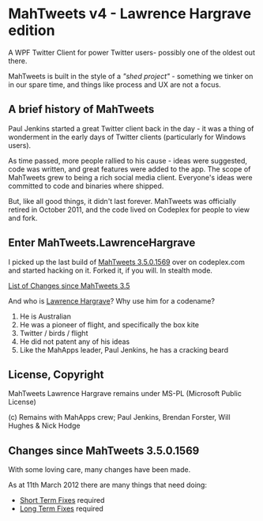# MahTweets v4 - Lawrence Hargrave edition

A WPF Twitter Client for power Twitter users- possibly one of the oldest out there.

MahTweets is built in the style of a *"shed project"* - something we tinker on in our spare time, and things like process and UX are not a focus.

## A brief history of MahTweets

Paul Jenkins started a great Twitter client back in the day - it was a thing of wonderment in the early days of Twitter clients (particularly for Windows users).

As time passed, more people rallied to his cause - ideas were suggested, code was written, and great features were added to the app. The scope of MahTweets grew to being a rich social media client. Everyone's ideas were committed to code and binaries where shipped.

But, like all good things, it didn't last forever. MahTweets was officially retired in October 2011, and the code lived on Codeplex for people to view and fork.

## Enter MahTweets.LawrenceHargrave

I picked up the last build of [MahTweets 3.5.0.1569](http://mahtweets.codeplex.com/SourceControl/list/changesets) over on codeplex.com and started hacking on it. Forked it, if you will. In stealth mode.

[List of Changes since MahTweets 3.5](wiki/initialchanges)

And who is [Lawrence Hargrave](http://en.wikipedia.org/wiki/Lawrence_Hargrave)? Why use him for a codename?

1. He is Australian
2. He was a pioneer of flight, and specifically the box kite
3. Twitter / birds / flight
4. He did not patent any of his ideas
5. Like the MahApps leader, Paul Jenkins, he has a cracking beard

## License, Copyright

MahTweets Lawrence Hargrave remains under MS-PL (Microsoft Public License)

(c) Remains with MahApps crew; Paul Jenkins, Brendan Forster, Will Hughes & Nick Hodge

## Changes since MahTweets 3.5.0.1569

With some loving care, many changes have been made.

As at 11th March 2012 there are many things that need doing:

* [Short Term Fixes](wiki/shorttermfixes) required
* [Long Term Fixes](wiki/longtermfixes) required